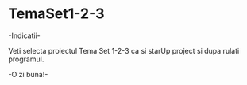 # TemaSet1-2-3
-Indicatii-

Veti selecta proiectul Tema Set 1-2-3 ca si starUp project si dupa rulati programul.

-O zi buna!-
